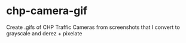 # chp-camera-gif
Create .gifs of CHP Traffic Cameras from screenshots that I convert to grayscale and derez + pixelate
